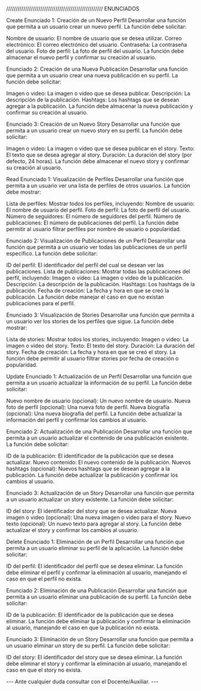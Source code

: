 
///////////////////////////////////////////////////
                         ENUNCIADOS

Create
Enunciado 1: Creación de un Nuevo Perfil Desarrollar una función que permita a un usuario crear un nuevo perfil. La función debe solicitar:

Nombre de usuario: El nombre de usuario que se desea utilizar.
Correo electrónico: El correo electrónico del usuario.
Contraseña: La contraseña del usuario.
Foto de perfil: La foto de perfil del usuario.
La función debe almacenar el nuevo perfil y confirmar su creación al usuario.

Enunciado 2: Creación de una Nueva Publicación Desarrollar una función que permita a un usuario crear una nueva publicación en su perfil. La función debe solicitar:

Imagen o video: La imagen o video que se desea publicar.
Descripción: La descripción de la publicación.
Hashtags: Los hashtags que se desean agregar a la publicación.
La función debe almacenar la nueva publicación y confirmar su creación al usuario.

Enunciado 3: Creación de un Nuevo Story Desarrollar una función que permita a un usuario crear un nuevo story en su perfil. La función debe solicitar:

Imagen o video: La imagen o video que se desea publicar en el story.
Texto: El texto que se desea agregar al story.
Duración: La duración del story (por defecto, 24 horas).
La función debe almacenar el nuevo story y confirmar su creación al usuario.

Read
Enunciado 1: Visualización de Perfiles Desarrollar una función que permita a un usuario ver una lista de perfiles de otros usuarios. La función debe mostrar:

Lista de perfiles: Mostrar todos los perfiles, incluyendo:
Nombre de usuario: El nombre de usuario del perfil.
Foto de perfil: La foto de perfil del usuario.
Número de seguidores: El número de seguidores del perfil.
Número de publicaciones: El número de publicaciones del perfil.
La función debe permitir al usuario filtrar perfiles por nombre de usuario o popularidad.

Enunciado 2: Visualización de Publicaciones de un Perfil Desarrollar una función que permita a un usuario ver todas las publicaciones de un perfil específico. La función debe solicitar:

ID del perfil: El identificador del perfil del cual se desean ver las publicaciones.
Lista de publicaciones: Mostrar todas las publicaciones del perfil, incluyendo:
Imagen o video: La imagen o video de la publicación.
Descripción: La descripción de la publicación.
Hashtags: Los hashtags de la publicación.
Fecha de creación: La fecha y hora en que se creó la publicación.
La función debe manejar el caso en que no existan publicaciones para el perfil.

Enunciado 3: Visualización de Stories Desarrollar una función que permita a un usuario ver los stories de los perfiles que sigue. La función debe mostrar:

Lista de stories: Mostrar todos los stories, incluyendo:
Imagen o video: La imagen o video del story.
Texto: El texto del story.
Duración: La duración del story.
Fecha de creación: La fecha y hora en que se creó el story.
La función debe permitir al usuario filtrar stories por fecha de creación o popularidad.

Update
Enunciado 1: Actualización de un Perfil 
Desarrollar una función que permita a un usuario actualizar la información de su perfil. La función debe solicitar:

Nuevo nombre de usuario (opcional): Un nuevo nombre de usuario.
Nueva foto de perfil (opcional): Una nueva foto de perfil.
Nueva biografía (opcional): Una nueva biografía del perfil.
La función debe actualizar la información del perfil y confirmar los cambios al usuario.

Enunciado 2: Actualización de una Publicación 
Desarrollar una función que permita a un usuario actualizar el contenido de una publicación existente. La función debe solicitar:

ID de la publicación: El identificador de la publicación que se desea actualizar.
Nuevo contenido: El nuevo contenido de la publicación.
Nuevos hashtags (opcional): Nuevos hashtags que se desean agregar a la publicación.
La función debe actualizar la publicación y confirmar los cambios al usuario.

Enunciado 3: Actualización de un Story 
Desarrollar una función que permita a un usuario actualizar un story existente. La función debe solicitar:

ID del story: El identificador del story que se desea actualizar.
Nueva imagen o video (opcional): Una nueva imagen o video para el story.
Nuevo texto (opcional): Un nuevo texto para agregar al story.
La función debe actualizar el story y confirmar los cambios al usuario.

Delete
Enunciado 1: Eliminación de un Perfil 
Desarrollar una función que permita a un usuario eliminar su perfil de la aplicación. La función debe solicitar:

ID del perfil: El identificador del perfil que se desea eliminar.
La función debe eliminar el perfil y confirmar la eliminación al usuario, manejando el caso en que el perfil no exista.

Enunciado 2: Eliminación de una Publicación 
Desarrollar una función que permita a un usuario eliminar una publicación de su perfil. La función debe solicitar:

ID de la publicación: El identificador de la publicación que se desea eliminar.
La función debe eliminar la publicación y confirmar la eliminación al usuario, manejando el caso en que la publicación no exista.

Enunciado 3: Eliminación de un Story 
Desarrollar una función que permita a un usuario eliminar un story de su perfil. La función debe solicitar:

ID del story: El identificador del story que se desea eliminar.
La función debe eliminar el story y confirmar la eliminación al usuario, manejando el caso en que el story no exista.

--- Ante cualquier duda consultar con el Docente/Auxiliar. ---